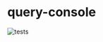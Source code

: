 # query-console

![tests](https://github.com/prisma/text-editors/actions/workflows/tests.yml/badge.svg)
